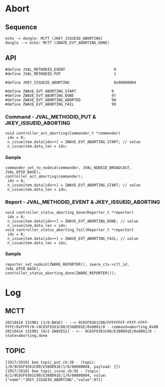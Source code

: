 # Abort
## Sequence

   ```sequence
   echo -> dongle: MCTT (JKEY_ISSUEID_ABORTING)
   dongle --> echo: MCTT (ZWAVE_EVT_ABORTING_DONE)
   ```

## API
   ```
#define JVAL_METHODID_EVENT                      0
#define JVAL_METHODID_PUT                        1

#define JKEY_ISSUEID_ABORTING                    0x00000004

#define ZWAVE_EVT_ABORTING_START                0
#define ZWAVE_EVT_ABORTING_DONE                 97
#define ZWAVE_EVT_ABORTING_ABORTED              98
#define ZWAVE_EVT_ABORTING_FAIL                 99
   ```
### Command - JVAL_METHODID_PUT & JKEY_ISSUEID_ABORTING
   ```
void controller_act_aborting(Commander_t *commander)
	idx = 0;
	n_issueitem.data[idx++] = ZWAVE_EVT_ABORTING_START; // value
	n_issueitem.data_len = idx;
   ```
#### Sample
   ```
commander_set_to_nodeid(commander, JVAL_NODEID_BROADCAST, JVAL_EPID_BASE);
controller_act_aborting(commander);
	idx = 0;
	n_issueitem.data[idx++] = ZWAVE_EVT_ABORTING_START; // value
	n_issueitem.data_len = idx;
   ```
### Report - JVAL_METHODID_EVENT & JKEY_ISSUEID_ABORTING
   ```
void controller_status_aborting_done(Reporter_t *reporter)
	idx = 0;
	n_issueitem.data[idx++] = ZWAVE_EVT_ABORTING_DONE; // value
	n_issueitem.data_len = idx;
void controller_status_aborting_fail(Reporter_t *reporter)
	idx = 0;
	n_issueitem.data[idx++] = ZWAVE_EVT_ABORTING_FAIL; // value
	n_issueitem.data_len = idx;
   ```
#### Sample
   ```
reporter_set_nodeid(ZWARE_REPORTER(), zware_ctx->ctl_id, JVAL_EPID_BASE);
controller_status_aborting_done(ZWARE_REPORTER());
   ```

# Log
## MCTT
   ```
20210414 131901 [1/0-BASE] - --> 9C65F9361C00/FFFFFFFF-FFFF-FFFF-FFFF/0xFFFF/0->9C65F9361C00/E380D91E/0x0001/0 - command=aborting,0x00
20210414 131901 [0/2-ZWAVES2] - <-- 9C65F9361C00/E380D91E/0x0001/0 - state=aborting,done
   ```

## TOPIC
   ```
[2917/2919] bee_topic_put_cb:38 - (topic: 1/0/9C65F9361C00/E380D91E/1/0/00000004, payload: {})
[2917/2918] bee_topic_issue_cb:92 - (topic: 0/2/9C65F9361C00/E380D91E/1/0/00000004, value: {"name":"JKEY_ISSUEID_ABORTING","value":97})
   ```
